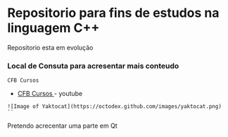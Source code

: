 # Repositorio para fins de estudos na linguagem C++

Repositorio esta em evolução

### Local de Consuta para acresentar mais conteudo
```
CFB Cursos 
```
* [CFB Cursos ](https://www.youtube.com/playlist?list=PLx4x_zx8csUjczg1qPHavU1vw1IkBcm40) - youtube
```
![Image of Yaktocat](https://octodex.github.com/images/yaktocat.png)
``
```
Pretendo acrecentar uma parte em Qt
```
